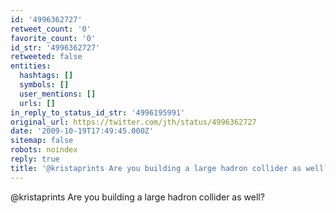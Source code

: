 ```yaml
---
id: '4996362727'
retweet_count: '0'
favorite_count: '0'
id_str: '4996362727'
retweeted: false
entities:
  hashtags: []
  symbols: []
  user_mentions: []
  urls: []
in_reply_to_status_id_str: '4996195991'
original_url: https://twitter.com/jth/status/4996362727
date: '2009-10-19T17:49:45.000Z'
sitemap: false
robots: noindex
reply: true
title: '@kristaprints Are you building a large hadron collider as well?'
---
```


@kristaprints Are you building a large hadron collider as well?
